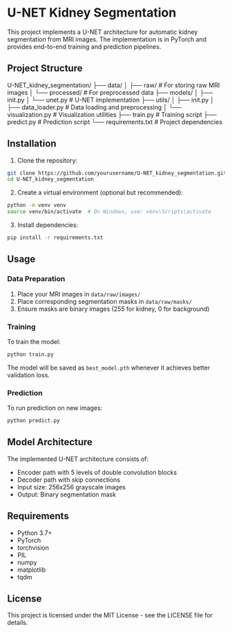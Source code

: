 # U-NET Kidney Segmentation

This project implements a U-NET architecture for automatic kidney segmentation from MRI images. The implementation is in PyTorch and provides end-to-end training and prediction pipelines.

## Project Structure

U-NET_kidney_segmentation/
├── data/
│ ├── raw/ # For storing raw MRI images
│ └── processed/ # For preprocessed data
├── models/
│ ├── init.py
│ └── unet.py # U-NET implementation
├── utils/
│ ├── init.py
│ ├── data_loader.py # Data loading and preprocessing
│ └── visualization.py # Visualization utilities
├── train.py # Training script
├── predict.py # Prediction script
└── requirements.txt # Project dependencies

## Installation

1. Clone the repository:
```bash
git clone https://github.com/yourusername/U-NET_kidney_segmentation.git
cd U-NET_kidney_segmentation
```

2. Create a virtual environment (optional but recommended):
```bash
python -m venv venv
source venv/bin/activate  # On Windows, use: venv\Scripts\activate
```

3. Install dependencies:
```bash
pip install -r requirements.txt
```

## Usage

### Data Preparation

1. Place your MRI images in `data/raw/images/`
2. Place corresponding segmentation masks in `data/raw/masks/`
3. Ensure masks are binary images (255 for kidney, 0 for background)

### Training

To train the model:
```bash
python train.py
```

The model will be saved as `best_model.pth` whenever it achieves better validation loss.

### Prediction

To run prediction on new images:
```bash
python predict.py
```

## Model Architecture

The implemented U-NET architecture consists of:
- Encoder path with 5 levels of double convolution blocks
- Decoder path with skip connections
- Input size: 256x256 grayscale images
- Output: Binary segmentation mask

## Requirements

- Python 3.7+
- PyTorch
- torchvision
- PIL
- numpy
- matplotlib
- tqdm

## License

This project is licensed under the MIT License - see the LICENSE file for details.
